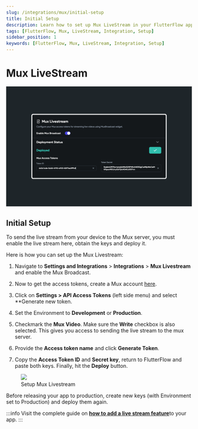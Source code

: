 ```yaml
---
slug: /integrations/mux/initial-setup
title: Initial Setup
description: Learn how to set up Mux LiveStream in your FlutterFlow app for live video streaming.
tags: [FlutterFlow, Mux, LiveStream, Integration, Setup]
sidebar_position: 1
keywords: [FlutterFlow, Mux, LiveStream, Integration, Setup]
---
```


# Mux LiveStream

![img_1.png](img_1.png)

## Initial Setup 

To send the live stream from your device to the Mux server, you must enable the live stream here, obtain the keys and deploy it.

Here is how you can set up the Mux Livestream:

1. Navigate to **Settings and Integrations** > **Integrations** > **Mux Livestream** and enable 
   the Mux Broadcast. 

2. Now to get the access tokens, create a Mux account [here](https://dashboard.mux.com/signup).

3. Click on **Settings > API Access Tokens** (left side menu) and select **Generate new token.

4. Set the Environment to **Development** or **Production**. 

5. Checkmark the **Mux Video**. Make sure the **Write** checkbox is also selected. This gives you access to sending the live stream to the mux server.

6. Provide the **Access token name** and click **Generate Token**. 

7. Copy the **Access Token ID** and **Secret key**, return to FlutterFlow and paste both keys. Finally, hit the **Deploy** button.

<figure>
   <img src="https://firebasestorage.googleapis.com/v0/b/ecommerceflow-docs/o/setup-mux.gif?alt=media&token=2f294c28-a9c8-499b-9910-3020abf2a0d7"></img>
  <figcaption class="centered-caption">Setup Mux Livestream</figcaption>
</figure>
Before releasing your app to production, create new keys (with Environment set to Production) and deploy them again.

:::info
Visit the complete guide on [**how to add a live stream feature**](integrate-mux)to your app.
:::